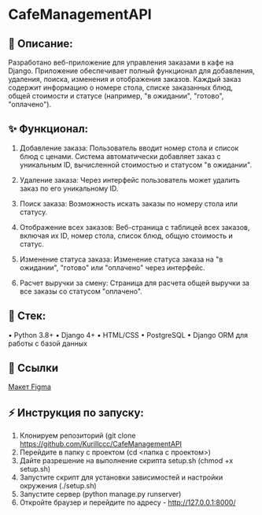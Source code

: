 # CafeManagementAPI

## 📝 Описание:
Разработано веб-приложение для управления заказами в кафе на Django. Приложение обеспечивает полный функционал для добавления, удаления, поиска, изменения и отображения заказов. Каждый заказ содержит информацию о номере стола, списке заказанных блюд, общей стоимости и статусе (например, "в ожидании", "готово", "оплачено").

## ✨ Функционал:
1) Добавление заказа:
Пользователь вводит номер стола и список блюд с ценами. Система автоматически добавляет заказ с уникальным ID, вычисленной стоимостью и статусом "в ожидании".

2) Удаление заказа:
Через интерфейс пользователь может удалить заказ по его уникальному ID.

3) Поиск заказа:
Возможность искать заказы по номеру стола или статусу.

4) Отображение всех заказов:
Веб-страница с таблицей всех заказов, включая их ID, номер стола, список блюд, общую стоимость и статус.

5) Изменение статуса заказа:
Изменение статуса заказа на "в ожидании", "готово" или "оплачено" через интерфейс.

6) Расчет выручки за смену:
Страница для расчета общей выручки за все заказы со статусом "оплачено".

## 🤖 Стек:
• Python 3.8+
• Django 4+
• HTML/CSS
• PostgreSQL
• Django ORM для работы с базой данных

## 📜 Ссылки
[Макет Figma](https://www.figma.com/board/338wTz5ye54iDY7JDi7mu0/CafeManagementAPI?node-id=0-1&p=f&t=4gDe6yiHD2EIXbuL-0)

## ⚡ Инструкция по запуску:
1) Клонируем репозиторий (git clone https://github.com/Kurillccc/CafeManagementAPI
2) Перейдите в папку с проектом (cd <папка с проектом>)
3) Дайте разрешение на выполнение скрипта setup.sh (chmod +x setup.sh)
4) Запустите скрипт для установки зависимостей и настройки окружения (./setup.sh)
5) Запустите сервер (python manage.py runserver)
6) Откройте браузер и перейдите по адресу - http://127.0.0.1:8000/

